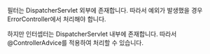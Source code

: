 필터는 DispatcherServlet 외부에 존재합니다. 따라서 예외가 발생했을 경우 ErrorController에서 처리해야 합니다.

하지만 인터셉터는 DispatcherServlet 내부에 존재합니다.
따라서 @ControllerAdvice를 적용하여 처리할 수 있습니다.
